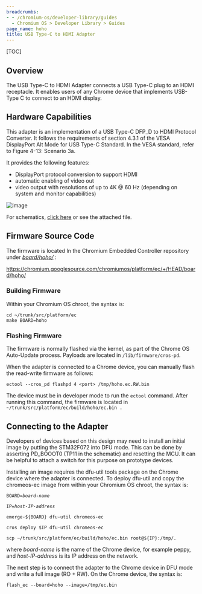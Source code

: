 ```yaml
---
breadcrumbs:
- - /chromium-os/developer-library/guides
  - Chromium OS > Developer Library > Guides
page_name: hoho
title: USB Type-C to HDMI Adapter
---
```


[TOC]

## Overview

The USB Type-C to HDMI Adapter connects a USB Type-C plug to an HDMI receptacle.
It enables users of any Chrome device that implements USB-Type C to connect to
an HDMI display.

## Hardware Capabilities

This adapter is an implementation of a USB Type-C DFP_D to HDMI Protocol
Converter. It follows the requirements of section 4.3.1 of the VESA DisplayPort
Alt Mode for USB Type-C Standard. In the VESA standard, refer to Figure 4-13:
Scenario 3a.

It provides the following features:

*   DisplayPort protocol conversion to support HDMI
*   automatic enabling of video out
*   video output with resolutions of up to 4K @ 60 Hz (depending on
            system and monitor capabilities)

![image](HoHo%20Block%20Diagram%20%281%29.png)

For schematics, [click
here](https://docs.google.com/a/chromium.org/viewer?a=v&pid=sites&srcid=Y2hyb21pdW0ub3JnfGRldnxneDoyZWUwYmU2NWNiMWMwZTY2)
or see the attached file.

## Firmware Source Code

The firmware is located In the Chromium Embedded Controller repository under
*[board/hoho/](https://chromium.googlesource.com/chromiumos/platform/ec/+/HEAD/board/hoho/)*
:

<https://chromium.googlesource.com/chromiumos/platform/ec/+/HEAD/board/hoho/>

### Building Firmware

Within your Chromium OS chroot, the syntax is:

```none
cd ~/trunk/src/platform/ec
make BOARD=hoho
```

### Flashing Firmware

The firmware is normally flashed via the kernel, as part of the Chrome OS
Auto-Update process. Payloads are located in `/lib/firmware/cros-pd`.

When the adapter is connected to a Chrome device, you can manually flash the
read-write firmware as follows:

```none
ectool --cros_pd flashpd 4 <port> /tmp/hoho.ec.RW.bin
```

The device must be in developer mode to run the `ectool` command. After running
this command, the firmware is located in
`~/trunk/src/platform/ec/build/hoho/ec.bin .`

## Connecting to the Adapter

Developers of devices based on this design may need to install an initial image
by putting the STM32F072 into DFU mode. This can be done by asserting PD_BOOOT0
(TP11 in the schematic) and resetting the MCU. It can be helpful to attach a
switch for this purpose on prototype devices.

Installing an image requires the dfu-util tools package on the Chrome device
where the adapter is connected. To deploy dfu-util and copy the chromeos-ec
image from within your Chromium OS chroot, the syntax is:

<pre><code>BOARD=<i>board-name</i>
</code></pre>

<pre><code>IP=<i>host-IP-address</i>
</code></pre>

<pre><code>emerge-${BOARD} dfu-util chromeos-ec
</code></pre>

<pre><code>cros deploy $IP dfu-util chromeos-ec
</code></pre>

<pre><code>scp ~/trunk/src/platform/ec/build/hoho/ec.bin root@${IP}:/tmp/.
</code></pre>

where *board-name* is the name of the Chrome device, for example peppy, and
*host-IP-address* is its IP address on the network.

The next step is to connect the adapter to the Chrome device in DFU mode and
write a full image (RO + RW). On the Chrome device, the syntax is:

```none
flash_ec --board=hoho --image=/tmp/ec.bin
```
